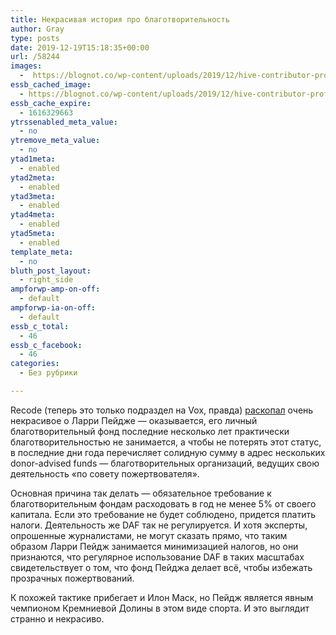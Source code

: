 ```yaml
---
title: Некрасивая история про благотворительность
author: Gray
type: posts
date: 2019-12-19T15:18:35+00:00
url: /58244
images:
  -  https://blognot.co/wp-content/uploads/2019/12/hive-contributor-profile-larry-page.jpg
essb_cached_image:
  - https://blognot.co/wp-content/uploads/2019/12/hive-contributor-profile-larry-page.jpg
essb_cache_expire:
  - 1616329663
ytrssenabled_meta_value:
  - no
ytremove_meta_value:
  - no
ytad1meta:
  - enabled
ytad2meta:
  - enabled
ytad3meta:
  - enabled
ytad4meta:
  - enabled
ytad5meta:
  - enabled
template_meta:
  - no
bluth_post_layout:
  - right_side
ampforwp-amp-on-off:
  - default
ampforwp-ia-on-off:
  - default
essb_c_total:
  - 46
essb_c_facebook:
  - 46
categories:
  - Без рубрики

---
```








Recode (теперь это только подраздел на Vox, правда) [раскопал][1] очень некрасивое о Ларри Пейдже — оказывается, его личный благотворительный фонд последние несколько лет практически благотворительностью не занимается, а чтобы не потерять этот статус, в последние дни года перечисляет солидную сумму в адрес нескольких donor-advised funds — благотворительных организаций, ведущих свою деятельность &#171;по совету пожертвователя&#187;. 

Основная причина так делать — обязательное требование к благотворительным фондам расходовать в год не менее 5% от своего капитала. Если это требование не будет соблюдено, придется платить налоги. Деятельность же DAF так не регулируется. И хотя эксперты, опрошенные журналистами, не могут сказать прямо, что таким образом Ларри Пейдж занимается минимизацией налогов, но они признаются, что регулярное использование DAF в таких масштабах свидетельствует о том, что фонд Пейджа делает всё, чтобы избежать прозрачных пожертвований.&nbsp;

К похожей тактике прибегает и Илон Маск, но Пейдж является явным чемпионом Кремниевой Долины в этом виде спорта. И это выглядит странно и некрасиво.

 [1]: https://www.vox.com/recode/2019/12/18/21010108/larry-page-philanthropy-foundation-donor-advised-fund-christmas